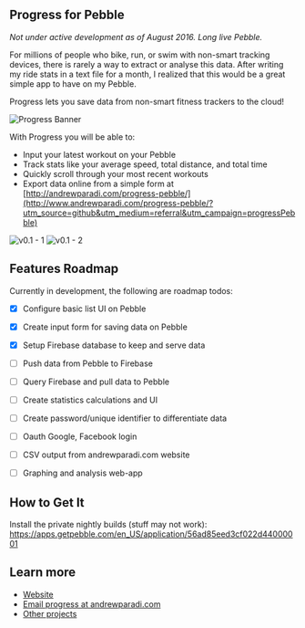 Progress for Pebble
---

*Not under active development as of August 2016. Long live Pebble.*

For millions of people who bike, run, or swim with non-smart tracking devices, there is rarely a way to extract or analyse this data. After writing my ride stats in a text file for a month, I realized that this would be a great simple app to have on my Pebble.

Progress lets you save data from non-smart fitness trackers to the cloud!

![Progress Banner](http://andrewparadi.com/assets/article_images/2016-02-02-progress-pebble/mheader_v0.1c.png)

With Progress you will be able to:
- Input your latest workout on your Pebble
- Track stats like your average speed, total distance, and total time
- Quickly scroll through your most recent workouts
- Export data online from a simple form at [http://andrewparadi.com/progress-pebble/](http://www.andrewparadi.com/progress-pebble/?utm_source=github&utm_medium=referral&utm_campaign=progressPebble)

![v0.1 - 1](http://andrewparadi.com/assets/article_images/2016-02-02-progress-pebble/progress-0.1-3.png) ![v0.1 - 2](http://andrewparadi.com/assets/article_images/2016-02-02-progress-pebble/progress-0.1-4.png)


Features Roadmap
---
Currently in development, the following are roadmap todos:
- [x] Configure basic list UI on Pebble
- [x] Create input form for saving data on Pebble
- [x] Setup Firebase database to keep and serve data
- [ ] Push data from Pebble to Firebase
- [ ] Query Firebase and pull data to Pebble
- [ ] Create statistics calculations and UI
- [ ] Create password/unique identifier to differentiate data
- [ ] Oauth Google, Facebook login
- [ ] CSV output from andrewparadi.com website
- [ ] Graphing and analysis web-app


How to Get It
---
Install the private nightly builds (stuff may not work): https://apps.getpebble.com/en_US/application/56ad85eed3cf022d44000001

Learn more
---

- [Website](http://www.andrewparadi.com/progress-pebble/?utm_source=github&utm_medium=referral&utm_campaign=progressPebble)
- [Email progress at andrewparadi.com](mailto:progress@andrewparadi.com)
- [Other projects](http://www.andrewparadi.com/?utm_source=github&utm_medium=referral&utm_campaign=progressPebble)
